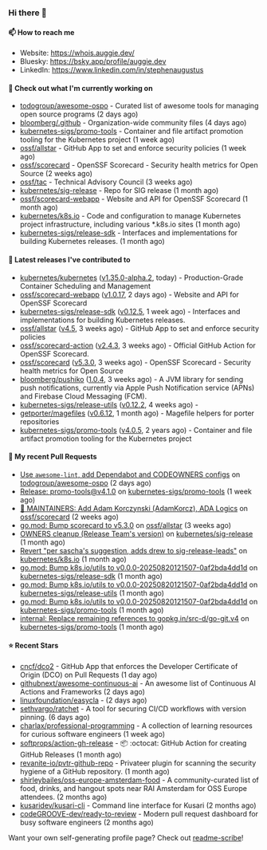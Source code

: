 ### Hi there 👋

#### 📫 How to reach me

- Website: https://whois.auggie.dev/
- Bluesky: https://bsky.app/profile/auggie.dev
- LinkedIn: https://www.linkedin.com/in/stephenaugustus

#### 👷 Check out what I'm currently working on

- [todogroup/awesome-ospo](https://github.com/todogroup/awesome-ospo) - Curated list of awesome tools for managing open source programs (2 days ago)
- [bloomberg/.github](https://github.com/bloomberg/.github) - Organization-wide community files (4 days ago)
- [kubernetes-sigs/promo-tools](https://github.com/kubernetes-sigs/promo-tools) - Container and file artifact promotion tooling for the Kubernetes project (1 week ago)
- [ossf/allstar](https://github.com/ossf/allstar) - GitHub App to set and enforce security policies (1 week ago)
- [ossf/scorecard](https://github.com/ossf/scorecard) - OpenSSF Scorecard - Security health metrics for Open Source (2 weeks ago)
- [ossf/tac](https://github.com/ossf/tac) - Technical Advisory Council (3 weeks ago)
- [kubernetes/sig-release](https://github.com/kubernetes/sig-release) - Repo for SIG release (1 month ago)
- [ossf/scorecard-webapp](https://github.com/ossf/scorecard-webapp) - Website and API for OpenSSF Scorecard (1 month ago)
- [kubernetes/k8s.io](https://github.com/kubernetes/k8s.io) - Code and configuration to manage Kubernetes project infrastructure, including various *.k8s.io sites (1 month ago)
- [kubernetes-sigs/release-sdk](https://github.com/kubernetes-sigs/release-sdk) - Interfaces and implementations for building Kubernetes releases. (1 month ago)

#### 🔭 Latest releases I've contributed to

- [kubernetes/kubernetes](https://github.com/kubernetes/kubernetes) ([v1.35.0-alpha.2](https://github.com/kubernetes/kubernetes/releases/tag/v1.35.0-alpha.2), today) - Production-Grade Container Scheduling and Management
- [ossf/scorecard-webapp](https://github.com/ossf/scorecard-webapp) ([v1.0.17](https://github.com/ossf/scorecard-webapp/releases/tag/v1.0.17), 2 days ago) - Website and API for OpenSSF Scorecard
- [kubernetes-sigs/release-sdk](https://github.com/kubernetes-sigs/release-sdk) ([v0.12.5](https://github.com/kubernetes-sigs/release-sdk/releases/tag/v0.12.5), 1 week ago) - Interfaces and implementations for building Kubernetes releases.
- [ossf/allstar](https://github.com/ossf/allstar) ([v4.5](https://github.com/ossf/allstar/releases/tag/v4.5), 3 weeks ago) - GitHub App to set and enforce security policies
- [ossf/scorecard-action](https://github.com/ossf/scorecard-action) ([v2.4.3](https://github.com/ossf/scorecard-action/releases/tag/v2.4.3), 3 weeks ago) - Official GitHub Action for OpenSSF Scorecard.
- [ossf/scorecard](https://github.com/ossf/scorecard) ([v5.3.0](https://github.com/ossf/scorecard/releases/tag/v5.3.0), 3 weeks ago) - OpenSSF Scorecard - Security health metrics for Open Source
- [bloomberg/pushiko](https://github.com/bloomberg/pushiko) ([1.0.4](https://github.com/bloomberg/pushiko/releases/tag/1.0.4), 3 weeks ago) - A JVM library for sending push notifications, currently via Apple Push Notification service (APNs) and Firebase Cloud Messaging (FCM).
- [kubernetes-sigs/release-utils](https://github.com/kubernetes-sigs/release-utils) ([v0.12.2](https://github.com/kubernetes-sigs/release-utils/releases/tag/v0.12.2), 4 weeks ago) - 
- [getporter/magefiles](https://github.com/getporter/magefiles) ([v0.6.12](https://github.com/getporter/magefiles/releases/tag/v0.6.12), 1 month ago) - Magefile helpers for porter repositories
- [kubernetes-sigs/promo-tools](https://github.com/kubernetes-sigs/promo-tools) ([v4.0.5](https://github.com/kubernetes-sigs/promo-tools/releases/tag/v4.0.5), 2 years ago) - Container and file artifact promotion tooling for the Kubernetes project

#### 🔨 My recent Pull Requests

- [Use `awesome-lint`, add Dependabot and CODEOWNERS configs](https://github.com/todogroup/awesome-ospo/pull/76) on [todogroup/awesome-ospo](https://github.com/todogroup/awesome-ospo) (2 days ago)
- [Release: promo-tools@v4.1.0](https://github.com/kubernetes-sigs/promo-tools/pull/1633) on [kubernetes-sigs/promo-tools](https://github.com/kubernetes-sigs/promo-tools) (1 week ago)
- [:seedling: MAINTAINERS: Add Adam Korczynski (AdamKorcz), ADA Logics](https://github.com/ossf/scorecard/pull/4808) on [ossf/scorecard](https://github.com/ossf/scorecard) (2 weeks ago)
- [go.mod: Bump scorecard to v5.3.0](https://github.com/ossf/allstar/pull/740) on [ossf/allstar](https://github.com/ossf/allstar) (3 weeks ago)
- [OWNERS cleanup (Release Team&#39;s version)](https://github.com/kubernetes/sig-release/pull/2865) on [kubernetes/sig-release](https://github.com/kubernetes/sig-release) (1 month ago)
- [Revert &#34;per sascha&#39;s suggestion, adds drew to sig-release-leads&#34;](https://github.com/kubernetes/k8s.io/pull/8503) on [kubernetes/k8s.io](https://github.com/kubernetes/k8s.io) (1 month ago)
- [go.mod: Bump k8s.io/utils to v0.0.0-20250820121507-0af2bda4dd1d](https://github.com/kubernetes-sigs/release-sdk/pull/470) on [kubernetes-sigs/release-sdk](https://github.com/kubernetes-sigs/release-sdk) (1 month ago)
- [go.mod: Bump k8s.io/utils to v0.0.0-20250820121507-0af2bda4dd1d](https://github.com/kubernetes-sigs/release-utils/pull/147) on [kubernetes-sigs/release-utils](https://github.com/kubernetes-sigs/release-utils) (1 month ago)
- [go.mod: Bump k8s.io/utils to v0.0.0-20250820121507-0af2bda4dd1d](https://github.com/kubernetes-sigs/promo-tools/pull/1607) on [kubernetes-sigs/promo-tools](https://github.com/kubernetes-sigs/promo-tools) (1 month ago)
- [internal: Replace remaining references to gopkg.in/src-d/go-git.v4](https://github.com/kubernetes-sigs/promo-tools/pull/1606) on [kubernetes-sigs/promo-tools](https://github.com/kubernetes-sigs/promo-tools) (1 month ago)

#### ⭐ Recent Stars

- [cncf/dco2](https://github.com/cncf/dco2) - GitHub App that enforces the Developer Certificate of Origin (DCO) on Pull Requests (1 day ago)
- [githubnext/awesome-continuous-ai](https://github.com/githubnext/awesome-continuous-ai) - An awesome list of Continuous AI Actions and Frameworks (2 days ago)
- [linuxfoundation/easycla](https://github.com/linuxfoundation/easycla) -  (2 days ago)
- [sethvargo/ratchet](https://github.com/sethvargo/ratchet) - A tool for securing CI/CD workflows with version pinning. (6 days ago)
- [charlax/professional-programming](https://github.com/charlax/professional-programming) - A collection of learning resources for curious software engineers (1 week ago)
- [softprops/action-gh-release](https://github.com/softprops/action-gh-release) - 📦 :octocat: GitHub Action for creating GitHub Releases (1 month ago)
- [revanite-io/pvtr-github-repo](https://github.com/revanite-io/pvtr-github-repo) - Privateer plugin for scanning the security hygiene of a GitHub repository. (1 month ago)
- [shirleybailes/oss-europe-amsterdam-food](https://github.com/shirleybailes/oss-europe-amsterdam-food) - A community-curated list of food, drinks, and hangout spots near RAI Amsterdam for OSS Europe attendees. (2 months ago)
- [kusaridev/kusari-cli](https://github.com/kusaridev/kusari-cli) - Command line interface for Kusari (2 months ago)
- [codeGROOVE-dev/ready-to-review](https://github.com/codeGROOVE-dev/ready-to-review) - Modern pull request dashboard for busy software engineers (2 months ago)



Want your own self-generating profile page? Check out [readme-scribe](https://github.com/muesli/readme-scribe)!
